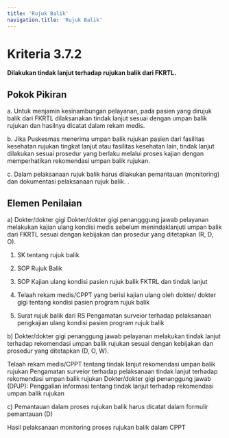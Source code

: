 ```yaml
---
title: 'Rujuk Balik'
navigation.title: 'Rujuk Balik'
---
```


# Kriteria 3.7.2 
**Dilakukan tindak lanjut terhadap rujukan balik dari FKRTL.** 



## Pokok Pikiran 

a. Untuk menjamin kesinambungan pelayanan, pada pasien yang dirujuk balik dari FKRTL dilaksanakan tindak lanjut sesuai dengan umpan balik rujukan dan hasilnya dicatat dalam rekam medis. 

b. Jika Puskesmas menerima umpan balik rujukan  pasien dari fasilitas kesehatan rujukan tingkat lanjut atau fasilitas kesehatan lain, tindak lanjut dilakukan sesuai prosedur yang berlaku melalui proses kajian dengan memperhatikan rekomendasi umpan balik rujukan. 

c. Dalam pelaksanaan rujuk balik harus dilakukan pemantauan (monitoring) dan dokumentasi pelaksanaan rujuk balik. 
. 
## Elemen Penilaian 




 a) Dokter/dokter gigi Dokter/dokter gigi penangggung jawab pelayanan melakukan kajian ulang kondisi medis sebelum menindaklanjuti umpan balik dari FKRTL sesuai dengan kebijakan dan prosedur yang ditetapkan (R, D, O).  




1. SK tentang rujuk balik 


2. SOP Rujuk Balik 


3. SOP Kajian ulang kondisi pasien rujuk balik FKTRL dan tindak lanjut 
1. Telaah rekam medis/CPPT yang berisi kajian ulang oleh dokter/ dokter gigi tentang kondisi pasien program rujuk balik 


2. Surat rujuk balik dari RS 
Pengamatan surveior terhadap pelaksanaan pengkajian ulang kondisi pasien program rujuk balik 
 
 
 
 




 b) Dokter/dokter gigi penanggung jawab pelayanan melakukan tindak lanjut terhadap rekomendasi umpan balik rujukan sesuai dengan kebijakan dan prosedur yang ditetapkan (D, O, W).  




Telaah rekam medis/CPPT tentang tindak lanjut rekomendasi umpan balik rujukan 
Pengamatan surveior terhadap pelaksanaan tindak lanjut terhadap rekomendasi umpan balik rujukan 
Dokter/dokter gigi penanggung jawab (DPJP): Penggalian informasi tentang tindak lanjut terhadap rekomendasi umpan balik rujukan 




 c) Pemantauan dalam proses rujukan balik harus dicatat dalam formulir pemantauan (D)  




Hasil pelaksanaan monitoring proses rujukan balik dalam CPPT 
 
 
 
 
 





